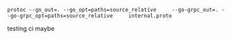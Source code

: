 ```protoc --go_out=. --go_opt=paths=source_relative     --go-grpc_out=. --go-grpc_opt=paths=source_relative     internal.proto```

testing ci maybe